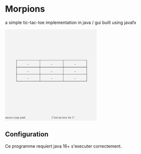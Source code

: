 # Morpions
<p>a simple tic-tac-toe implementation in java / gui built using javafx </p>

<img src="src/preview.gif" alt="Gif aperçu du programme" width="300">

<h2> Configuration </h2>
<p>Ce programme requiert java 16+ s'executer correctement.</p>

